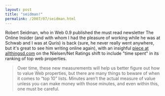 ```yaml
---
layout: post
title: "seidman!"
permalink: /2007/07/seidman.html
---
```


Robert Seidman, who in Web 0.9 published the must read newsletter The Online Insider (and with whom I had the pleasure of working while he was at Schwab and I was at Quris) is back (sure, he never really went anywhere, but it's great to see him writing online again), with an insighful [piece at allthingsd.com](http://voices.allthingsd.com/20070712/robert-seidman/) on the Nielsen/Net Ratings shift to include "time spent" in its ranking of top web properties.

> Over time, these new measurements will help us better figure out how to value Web properties, but there are many things to beware of when it comes to “top 10” lists. Minutes aren’t the actual measure of value unless you can make money with those minutes, and even within this, one must be careful.